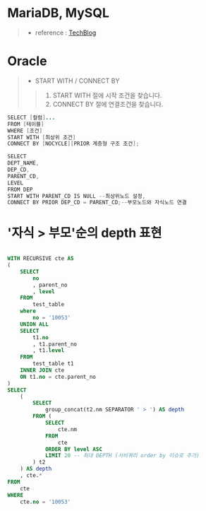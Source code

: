# MariaDB, MySQL
> - reference : [TechBlog](https://hyeounstory.tistory.com/135)

# Oracle

> - START WITH / CONNECT BY
>> 1. START WITH 절에 시작 조건을 찾습니다.
>> 2. CONNECT BY 절에 연결조건을 찾습니다.
```java
SELECT [컬럼]...
FROM [테이블]
WHERE [조건]
START WITH [최상위 조건]
CONNECT BY [NOCYCLE][PRIOR 계층형 구조 조건];
```
```java
SELECT 
DEPT_NAME,
DEP_CD,
PARENT_CD,
LEVEL
FROM DEP 
START WITH PARENT_CD IS NULL --최상위노드 설정,
CONNECT BY PRIOR DEP_CD = PARENT_CD;--부모노드와 자식노드 연결
```

# '자식 > 부모'순의 depth 표현 
```sql

WITH RECURSIVE cte AS
(
	SELECT
		no
		, parent_no
		, level  
	FROM
		test_table
	where
		no = '10053'
	UNION ALL
	SELECT
		t1.no
		, t1.parent_no
		, t1.level 
	FROM
		test_table t1
	INNER JOIN cte 
	ON t1.no = cte.parent_no
)
SELECT 
	(
		SELECT 
			group_concat(t2.nm SEPARATOR ' > ') AS depth
		FROM (
			SELECT
				cte.nm
			FROM
				cte
			ORDER BY level ASC
			LIMIT 20 -- 최대 DEPTH (서비쿼리 order by 이슈로 추가)
		) t2
	) AS depth
	, cte.*
FROM 
	cte
WHERE 
	cte.no = '10053'
```

